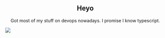 

<h2 align="center"> Heyo </h2>
<p align="center">Got most of my stuff on devops nowadays. I promise I know typescript.</p>

<a href="https://github.com/lucidrunner/github-readme-stats">
  <img align="center" src="https://github-readme-stats.vercel.app/api/top-langs/?username=lucidrunner&layout=compact&theme=date_night" />
</a>


